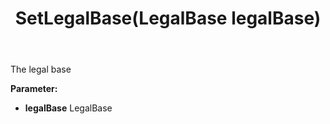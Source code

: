 ﻿---
uid: crmscript_ref_NSConsentPerson_SetLegalBase
title: SetLegalBase(LegalBase legalBase)
intellisense: NSConsentPerson.SetLegalBase
keywords: NSConsentPerson, GetLegalBase
so.topic: reference
---

The legal base

**Parameter:** 
 - **legalBase** LegalBase

